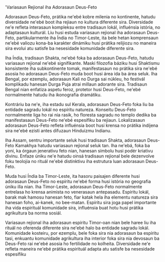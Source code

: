 'Variasaun Rejional iha Adorasaun Deus-Feto

Adorasaun Deus-Feto, prátika ne'ebé kobre milenia no kontinente, hatudu diversidade ne'ebé boot iha rejiaun no kultura diferente sira. Diversidade ne'e refleta interasaun kompleksu entre tradisaun lokál, influénsia istória, no adaptasaun kulturál. Liu husi estuda variasaun rejional iha adorasaun Deus-Feto, partikularmente iha Índia no Timor-Leste, ita bele hetan komprensaun ne'ebé valiozu kona-ba karakter dinámiku husi prátika relijiozu no maneira sira evolui atu satisfe ba nesesidade komunidade diferente sira.

Iha Índia, tradisaun Shakta, ne'ebé foka ba adorasaun Deus-Feto, hatudu variasaun rejional ne'ebé signifikante. Maski filozofia báziku husi Shaktismu konsistente iha subkontinente tomak, manifestasaun no prátika sira ne'ebé asosia ho adorasaun Deus-Feto muda boot husi área ida ba área seluk. Iha Bengal, por ezemplu, adorasaun Kali no Durga sai núkleu, ho festivál komplikadu hanesan Durga Puja atrai millaun adorante sira. Tradisaun Bengal nian enfatiza aspetu feroz, protetor husi Deus-Feto, ne'ebé normalmente hatudu iha ikonografia dramátiku.

Kontráriu ba ne'e, iha estadu sul Kerala, adorasaun Deus-Feto foka liu ba entidade sagradu lokál no espíritu natureza. Konseitu Deus-Feto normalmente liga ho rai nia rasik, ho floresta sagradu no templo dedika ba manifestasaun Deus-Feto ne'ebé espesífiku ba rejiaun. Lokalizasaun adorasaun Deus-Feto refleta influénsia boot husi krensa no prátika indíjena sira ne'ebé ezisti antes difuzaun Hinduizmu Indianu.

Iha Assam, sentru importante seluk husi tradisaun Shakta, adorasaun Deus-Feto Kamakhya hatudu variasaun rejional seluk tan. Iha ne'ebá, foka ba yoni, ka órgaun jenerativu feto nian, hanesan símbolu husi podér kriativu divinu. Enfaze úniku ne'e hatudu oinsá tradisaun rejional bele dezenvolve foku teolojia no rituál ne'ebé distinktivu iha estrutura luan adorasaun Deus-Feto.

Muda husi Índia ba Timor-Leste, ita hasoru paisajen diferente husi adorasaun Deus-Feto no espíritu ne'ebé forma husi istória no geografia úniku illa nian. Iha Timor-Leste, adorasaun Deus-Feto normalmente entrelasa ho krensa animista no venerasaun antepasadu. Espíritu lokál, barak mak hamosu hanesan feto, fiar katak hela iha elementu natureza sira hanesan foho, ai-kanek, no bee-matan. Espíritu sira joga papel importante iha vida espirituál komunidade sira, influénsia buat hotu husi prátika agrikultura ba norma sosiál.

Variasaun rejional iha adorasaun espíritu Timor-oan nian bele haree liu iha rituál no oferenda diferente sira ne'ebé halo ba entidade sagradu lokál. Komunidade kosteiru, por ezemplu, bele foka sira nia adorasaun ba espíritu tasi, enkuantu komunidade agrikultura iha interior foka sira nia devosaun ba Deus-Feto rai ne'ebé asosia ho fertilidade no kolheita. Diversidade ne'e refleta maneira ne'ebé prátika espirituál adapta atu satisfe ba nesesidade espesífiku